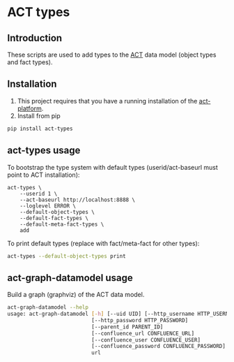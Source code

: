 # ACT types

## Introduction

These scripts are used to add types to the [ACT](https://github.com/mnemonic-no/act-platform) data model (object types and fact types).

## Installation
1. This project requires that you have a running installation of the [act-platform](https://github.com/mnemonic-no/act-platform).
2. Install from pip
```bash
pip install act-types
```

## act-types usage
To bootstrap the type system with default types (userid/act-baseurl must point to ACT installation):
```
act-types \
    --userid 1 \
    --act-baseurl http://localhost:8888 \
    --loglevel ERROR \
    --default-object-types \
    --default-fact-types \
    --default-meta-fact-types \
    add
```

To print default types (replace with fact/meta-fact for other types):
```bash
act-types --default-object-types print
```

## act-graph-datamodel usage

Build a graph (graphviz) of the ACT data model.
```bash
act-graph-datamodel --help
usage: act-graph-datamodel [-h] [--uid UID] [--http_username HTTP_USERNAME]
                           [--http_password HTTP_PASSWORD]
                           [--parent_id PARENT_ID]
                           [--confluence_url CONFLUENCE_URL]
                           [--confluence_user CONFLUENCE_USER]
                           [--confluence_password CONFLUENCE_PASSWORD]
                           url
```
